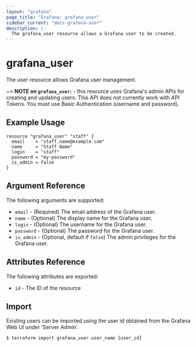 ```yaml
---
layout: "grafana"
page_title: "Grafana: grafana_user"
sidebar_current: "docs-grafana-user"
description: |-
  The grafana_user resource allows a Grafana user to be created.
---
```


# grafana\_user

The user resource allows Grafana user management.

~> **NOTE on `grafana_user`:** - this resource uses Grafana's admin APIs for
creating and updating users. This API does not currently work with API Tokens.
You must use Basic Authentication (username and password).

## Example Usage

```hcl
resource "grafana_user" "staff" {
  email    = "staff.name@example.com"
  name     = "Staff Name"
  login    = "staff"
  password = "my-password"
  is_admin = false
}
```

## Argument Reference

The following arguments are supported:

* `email` - (Required) The email address of the Grafana user.
* `name` - (Optional) The display name for the Grafana user.
* `login` - (Optional) The username for the Grafana user.
* `password` - (Optional) The password for the Grafana user.
* `is_admin` - (Optional, default if `false`) The admin privileges for the Grafana user.

## Attributes Reference

The following attributes are exported:

* `id` - The ID of the resource

## Import

Existing users can be imported using the user id obtained from the Grafana Web
UI under 'Server Admin'.

```
$ terraform import grafana_user.user_name {user_id}
```

